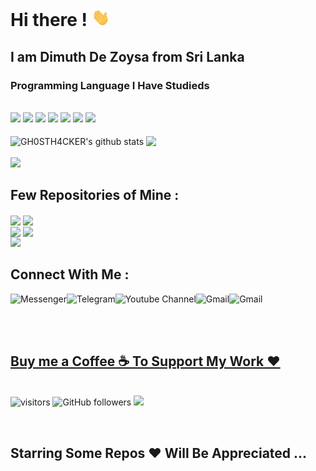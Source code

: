 # **Hi there !** <img src="https://github.com/GH0STH4CKER/GH0STH4CKER/blob/main/Assets/Hi.gif" width="29px">

<h2>I am Dimuth De Zoysa from Sri Lanka </h2>

<h3>Programming Language I Have Studieds</h3></br>
<div id="langs">
<img src="https://img.shields.io/badge/Python-3776AB?style=for-the-badge&logo=python&logoColor=white" >
<img src="https://img.shields.io/badge/HTML5-E34F26?style=for-the-badge&logo=html5&logoColor=white" >
<img src="https://img.shields.io/badge/CSS3-1572B6?style=for-the-badge&logo=css3&logoColor=white" >
<img src="https://img.shields.io/badge/C-00599C?style=for-the-badge&logo=c&logoColor=white" >
<img src="https://img.shields.io/badge/C%2B%2B-00599C?style=for-the-badge&logo=c%2B%2B&logoColor=white" >
<img src="https://img.shields.io/badge/Java-ededed?style=for-the-badge&logo=java&logoColor=ff0000" >
<img src="https://img.shields.io/badge/VB.NET-5C2D91?style=for-the-badge&logo=.net&logoColor=white" >
</div>
&nbsp;
<div id="stats">
<img align="center" src="https://github-readme-stats.vercel.app/api?username=GH0STH4CKER&show_icons=true&theme=chartreuse-dark&line_height=27" width="400x" alt="GH0STH4CKER's github stats"/>
<img align="center" src="https://github-readme-stats.vercel.app/api/top-langs/?username=GH0STH4CKER&theme=dark&hide_langs_below=1" width="0px"/>
</div>
</br>
<img src="https://github-profile-trophy.vercel.app/?username=GH0STH4CKER&column=7">


<h2>Few Repositories of Mine :</h2>
<div id="two_repo">
<a href="https://github.com/GH0STH4CKER/youtube_video_downloader" ><img align="center" src="https://github-readme-stats.vercel.app/api/pin/?username=GH0STH4CKER&repo=youtube_video_downloader&theme=chartreuse-dark"></a>
<a href="https://github.com/GH0STH4CKER/QR-monkey" ><img align="center" src="https://github-readme-stats.vercel.app/api/pin/?username=GH0STH4CKER&repo=QR-monkey&theme=chartreuse-dar" ></a>
</div>
<div id="two repo">
<a href="https://github.com/GH0STH4CKER/TorrentSearch-Download" ><img align="center" src="https://github-readme-stats.vercel.app/api/pin/?username=GH0STH4CKER&repo=TorrentSearch-Download&theme=chartreuse-dar" /></a>
<a href="https://github.com/GH0STH4CKER/Lan_IP_Scanner" ><img align="center" src="https://github-readme-stats.vercel.app/api/pin/?username=GH0STH4CKER&repo=Lan_IP_Scanner&theme=chartreuse-dark" /></a>
</div>
<img src="https://github-readme-streak-stats.herokuapp.com/?user=GH0STH4CKER" width="0px">

<h2>Connect With Me :</h2>
<div id="links">
<a href="https://m.me/dimuth92">
  <img align="left" alt="Messenger" src="https://img.shields.io/badge/Messenger-00B2FF?style=for-the-badge&logo=messenger&logoColor=white" />
</a> &nbsp;&nbsp;
<a href="https://t.me/Dimuth92">
  <img align="left" alt="Telegram" src="https://img.shields.io/badge/Telegram-2CA5E0?style=for-the-badge&logo=telegram&logoColor=white" />
</a> &nbsp;&nbsp;
<a href="https://www.youtube.com/c/GhostAcademy">
  <img align="left" alt="Youtube Channel" src="https://img.shields.io/badge/YouTube-FF0000?style=for-the-badge&logo=youtube&logoColor=white" />
</a> &nbsp;&nbsp;
<a href="mailto:dimuthdezoysa@gmail.com">
  <img align="left" alt="Gmail" src="https://shields.io/badge/GMAIL-d6001f?logo=gmail&logoColor=white&style=for-the-badge" />
</a>
<a href="https://ghostacademysl.blogspot.com">
  <img align="left" alt="Gmail" src="https://img.shields.io/badge/Blogger-FF5722?style=for-the-badge&logo=blogger&logoColor=white" />
</a>
</div>                                                                                                                     

&nbsp;</br></br>
## [Buy me a Coffee ☕ To Support My Work ❤️](https://www.buymeacoffee.com/dimuthdezoysa) 

&nbsp;<br>
![visitors](https://visitor-badge.laobi.icu/badge?page_id=GH0STH4CKER.visitor-badge)
![GitHub followers](https://img.shields.io/github/followers/GH0STH4CKER?color=cyan) ![](https://komarev.com/ghpvc/?username=GH0STH4CKER&color=green&label=Profile+Views)

</br>
<h2> Starring Some Repos ❤️ Will Be Appreciated ...  </h2>
